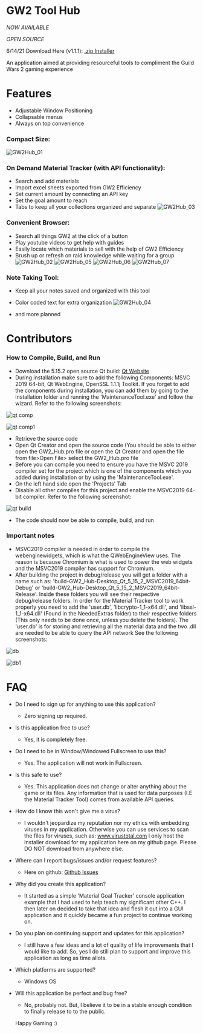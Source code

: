 # GW2 Tool Hub

*NOW AVAILABLE*

*OPEN SOURCE*

6/14/21
Download Here (v1.1.1): <a href="https://www.dropbox.com/s/2cbs88b3kfnpm61/GW2ToolHub_Installer.zip?dl=1"> .zip Installer </a>

An application aimed at providing resourceful tools to compliment the Guild Wars 2 gaming experience 

# Features

- Adjustable Window Positioning
- Collapsable menus
- Always on top convenience

### Compact Size:
![GW2Hub_01](https://user-images.githubusercontent.com/54217603/119273426-ebe64980-bbd8-11eb-8a0f-1f8f65b21cdb.jpg)

### On Demand Material Tracker (with API functionality):
- Search and add materials
- Import excel sheets exported from GW2 Efficiency 
- Set current amount by connecting an API key
- Set the goal amount to reach
- Tabs to keep all your collections organized and separate
![GW2Hub_03](https://user-images.githubusercontent.com/54217603/119273429-eee13a00-bbd8-11eb-8028-bd65e2aab484.png)

### Convenient Browser:
- Search all things GW2 at the click of a button
- Play youtube videos to get help with guides
- Easily locate which materials to sell with the help of GW2 Efficiency
- Brush up or refresh on raid knowledge while waiting for a group
![GW2Hub_02](https://user-images.githubusercontent.com/54217603/119273428-ed177680-bbd8-11eb-84bf-639f4985166e.png)
![GW2Hub_05](https://user-images.githubusercontent.com/54217603/119273419-e7219580-bbd8-11eb-9894-5006597b0372.png)
![GW2Hub_06](https://user-images.githubusercontent.com/54217603/119273421-e8eb5900-bbd8-11eb-9a19-bf89de8ae788.png)
![GW2Hub_07](https://user-images.githubusercontent.com/54217603/119273423-ea1c8600-bbd8-11eb-9690-ef28c54c27e7.png)

### Note Taking Tool:
- Keep all your notes saved and organized with this tool
- Color coded text for extra organization
![GW2Hub_04](https://user-images.githubusercontent.com/54217603/119273416-e557d200-bbd8-11eb-8559-4031fb4d0738.png)

- and more planned

# Contributors 

### How to Compile, Build, and Run

- Download the 5.15.2 open source Qt build: [Qt Website](https://www.qt.io/download-qt-installer?hsCtaTracking=99d9dd4f-5681-48d2-b096-470725510d34%7C074ddad0-fdef-4e53-8aa8-5e8a876d6ab4)
- During installation make sure to add the following Components: MSVC 2019 64-bit, Qt WebEngine, OpenSSL 1.1.1j Toolkit. If you forget to add the components during installation, you can add them by going to the installation folder and running the 'MaintenanceTool.exe' and follow the wizard. Refer to the following screenshots:

![qt comp](https://user-images.githubusercontent.com/54217603/119823730-2430a500-bec3-11eb-9879-a1d0b88a8a4e.png)

![qt comp1](https://user-images.githubusercontent.com/54217603/119823914-53471680-bec3-11eb-9540-798e914cdd59.png)

- Retrieve the source code
- Open Qt Creator and open the source code (You should be able to either open the GW2_Hub.pro file or open the Qt Creator and open the file from file>Open File> select the GW2_Hub.pro file
- Before you can compile you need to ensure you have the MSVC 2019 compiler set for the project which is one of the components which you added during installation or by using the 'MaintenanceTool.exe'.
- On the left hand side open the 'Projects' Tab
- Disable all other compiles for this project and enable the MSVC2019 64-bit compiler. Refer to the following screenshot:

![qt build](https://user-images.githubusercontent.com/54217603/119825105-9d7cc780-bec4-11eb-9e53-86533c5bad70.png)

- The code should now be able to compile, build, and run

### Important notes

- MSVC2019 compiler is needed in order to compile the webenginewidgets, which is what the QWebEngineView uses. The reason is because Chromium is what is used to power the web widgets and the MSVC2019 compiler has support for Chromium.
- After building the project in debug/release you will get a folder with a name such as: 'build-GW2_Hub-Desktop_Qt_5_15_2_MSVC2019_64bit-Debug' or 'build-GW2_Hub-Desktop_Qt_5_15_2_MSVC2019_64bit-Release'. Inside these folders you will see their respective debug/release folders. In order for the Material Tracker tool to work properly you need to add the 'user.db', 'libcrypto-1_1-x64.dll', and 'libssl-1_1-x64.dll' (Found in the NeededExtras folder) to their respective folders (This only needs to be done once, unless you delete the folders). The 'user.db' is for storing and retrieving all the material data and the two .dll are needed to be able to query the API network See the following screenshots:

![db](https://user-images.githubusercontent.com/54217603/119827553-44626300-bec7-11eb-92dc-27190a72b0a8.png)

![db1](https://user-images.githubusercontent.com/54217603/119827558-46c4bd00-bec7-11eb-9053-d57195d1d56a.png)

# FAQ

- Do I need to sign up for anything to use this application?
    - Zero signing up required.
    
- Is this application free to use?
    - Yes, it is completely free.

- Do I need to be in Window/Windowed Fullscreen to use this?
    - Yes. The application will not work in Fullscreen.
    
- Is this safe to use?
    - Yes. This application does not change or alter anything about the game or its files.
      Any information that is used for data purposes (I.E the Material Tracker Tool)
      comes from available API queries. 

- How do I know this won't give me a virus?
    - I wouldn't jeopardize my reputation nor my ethics with embedding viruses in my application.
      Otherwise you can use services to scan the files for viruses,
      such as: <a href="https://www.virustotal.com/gui/"> www.virustotal.com </a>
      I only host the installer download for my application here on my github page. 
      Please DO NOT download from anywhere else.
      
- Where can I report bugs/issues and/or request features?
    - Here on github: <a href="https://github.com/Michael-R-R/GW2_Hub/issues"> Github Issues </a>

- Why did you create this application?
    - It started as a simple 'Material Goal Tracker' console application example
      that I had used to help teach my significant other C++. I then later on
      decided to take that idea and flesh it out into a GUI application and it 
      quickly became a fun project to continue working on. 

- Do you plan on continuing support and updates for this application?
    - I still have a few ideas and a lot of quality of life 
      improvements that I would like to add. So, yes I do still 
      plan to support and improve this application as long as time allots.
      
- Which platforms are supported?
    - Windows OS
      
- Will this application be perfect and bug free?
    - No, probably not. But, I believe it to be in a stable enough
      condition to finally release to to the public.
     
   Happy Gaming :)
      
